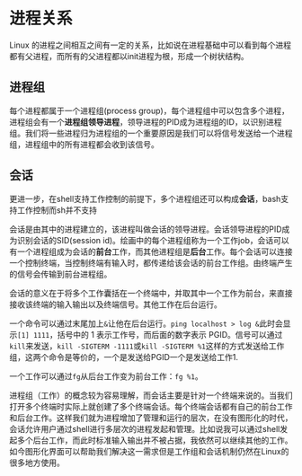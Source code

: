 # 进程关系

Linux 的进程之间相互之间有一定的关系，比如说在进程基础中可以看到每个进程都有父进程，而所有的父进程都以init进程为根，形成一个树状结构。

## 进程组

每个进程都属于一个进程组(process group)，每个进程组中可以包含多个进程，进程组会有一个**进程组领导进程**，领导进程的PID成为进程组的ID，以识别进程组。我们将一些进程归为进程组的一个重要原因是我们可以将信号发送给一个进程组，进程组中的所有进程都会收到该信号。

## 会话

更进一步，在shell支持工作控制的前提下，多个进程组还可以构成**会话**，bash支持工作控制而sh并不支持

会话是由其中的进程建立的，该进程叫做会话的领导进程。会话领导进程的PID成为识别会话的SID(session id)。绘画中的每个进程组称为一个工作job，会话可以有一个进程组成为会话的**前台**工作，而其他进程组是**后台**工作。每个会话可以连接一个控制终端，当控制终端有输入时，都传递给该会话的前台工作组。由终端产生的信号会传输到前台进程组。

会话的意义在于将多个工作囊括在一个终端中，并取其中一个工作为前台，来直接接收该终端的输入输出以及终端信号。其他工作在后台运行。

一个命令可以通过末尾加上`&`让他在后台运行。`ping localhost > log &`此时会显示`[1] 1111`，括号中的 1 表示工作号，而后面的数字表示 PGID。信号可以通过`kill`来发送，`kill -SIGTERM -1111`或`kill -SIGTERM %1`这样的方式发送给工作组，这两个命令是等价的，一个是发送给PGID一个是发送给工作1.

一个工作可以通过`fg`从后台工作变为前台工作：`fg %1`。

进程组（工作）的概念较为容易理解，而会话主要是针对一个终端来说的。当我们打开多个终端时实际上就创建了多个终端会话。每个终端会话都有自己的前台工作和后台工作。这样我们就为进程增加了管理和运行的层次，在没有图形化的时代，会话允许用户通过shell进行多层次的进程发起和管理。比如说我可以通过shell发起多个后台工作，而此时标准输入输出并不被占据，我依然可以继续其他的工作。如今图形化界面可以帮助我们解决这一需求但是工作组和会话机制仍然在Linux的很多地方使用。